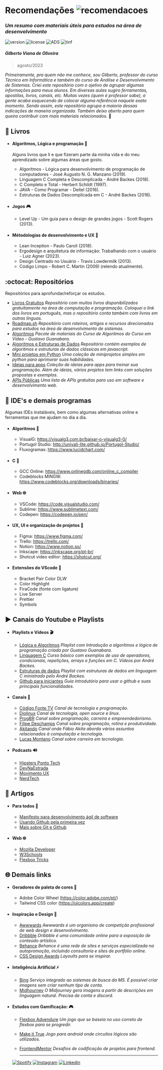 # Recomendações ![recomendacoes](https://badgen.net/badge/Recomenda%C3%A7%C3%B5es/2023/purple)
### _Um resumo com materiais úteis para estudos na área de desenvolvimento_
 ![version](https://badgen.net/badge/vers%C3%A3o/0.1/yellow) ![license](https://badgen.net/badge/license/MIT/green)   ![ADS](https://badgen.net/badge/icon/ADS?icon=terminal&label) ![tinf](https://badgen.net/badge/icon/TINF?icon=buymeacoffee&label) 
##### Gilberto Viana de Oliveira 
> agosto/2023

_Primeiramente, pra quem não me conhece, sou Gilberto, professor do curso Técnico em Informática e também do curso de Análise e Desenvolvimento de Sistemas._ 
_Criei este repositório com o ojetivo de agrupar algumas informações para meus alunos. Em diversas aulas sugiro ferramentas, apostilas, livros, canais, etc. Muitas vezes (quem é professor sabe), a gente acaba esquecendo de colocar alguma referência naquele exato momento. Sendo assim, este repositório agrupa a maioria dessas indicações de maneira organizada. Também deixo aberto para quem queira contribuir com mais materiais relacionados._ 👊


## :closed_book: Livros 
- #### Algoritmos, Lógica e programação 🚥
  Alguns livros que li e que fizeram parte da minha vida e do meu aprendizado sobre algumas áreas que gosto.
  - Algoritmos - Lógica para desenvolvimento de programação de computadores - José Augusto N. G. Manzano (2019).
  - Linguagem C Completa e Descomplicada - André Backes (2018).
  - C Completo e Total - Herbert Schildt (1997).
  - JAVA - Como Programar - Deitel (2016).
  - Estruturas de Dados Descomplicada em C - André Backes (2016).

- #### Jogos 🎮
  - Level Up - Um guia para o design de grandes jogos - Scott Rogers (2013).
  
- #### Métodologias de desenvolvimento e UX 📌
  - Lean Inception - Paulo Caroli (2018).
  - Ergodesign e arquitetura de informação: Trabalhando com o usuário - Luiz Agner (2023).
  - Design Centrado no Usuário - Travis Lowdermilk (2013).
  - Código Limpo - Robert C. Martin (2009) (relendo atualmente).

## :octocat: Repositórios 
Repositórios para aprofundar/reforçar os estudos.
- [Livros Gratuitos](https://github.com/EbookFoundation/free-programming-books/blob/main/books/free-programming-books-pt_BR.md#c) _Repositório com muitos livros disponibilizados gratuitamente na área de computação e programação. Coloquei o link dos livros em português, mas o repositório conta também com livros em outras línguas._
- [Roadmap.sh](https://github.com/kamranahmedse/developer-roadmap) _Repositório com roteiros, artigos e recursos direcionados para estudos na área de desenvolvimento de sistemas._
- [Algoritmos](https://github.com/cursoemvideo/cursoemvideo-algoritmos) _Pacote de materiais do Curso de Algoritmos do Curso em Vídeo - Gustavo Guanabara._
- [Algoritmos e Estruturas de Dados](https://github.com/trekhleb/javascript-algorithms) _Repositório contém exemplos de algoritmos e estruturas de dados clássicas em javascript._
- [Mini projetos em Python](https://github.com/Python-World/python-mini-projects) _Uma coleção de miniprojetos simples em python para aprimorar suas habilidades._
- [Ideias para apps](https://github.com/florinpop17/app-ideas) _Coleção de ideias para apps para treinar sua programação. Além de ideias, vários projetos tem links com soluções propostas e exemplos._
- [APIs Públicas](https://github.com/public-apis/public-apis) _Uma lista de APIs gratuitas para uso em software e desenvolvimento web._

## :floppy_disk: IDE's e demais programas
Algumas IDEs instaláveis, bem como algumas alternativas online e ferramentas que me ajudam no dia a dia.

- #### Algoritmos 🚥 
   - VisualG: https://visualg3.com.br/baixar-o-visualg3-0/
   - Portugol Studio: http://univali-lite.github.io/Portugol-Studio/
   - Fluxogramas: https://www.lucidchart.com/

- #### C 🚀
    - GCC Online:  https://www.onlinegdb.com/online_c_compiler
    - Codeblocks MINGW: https://www.codeblocks.org/downloads/binaries/ 

- #### Web 🌐
    - VSCode: https://code.visualstudio.com/
    - Sublime: https://www.sublimetext.com/
    - Codepen: https://codepen.io/pen/

- #### UX, UI e organização de projetos 📌
    - Figma: https://www.figma.com/ 
    - Trello: https://trello.com/
    - Notion: https://www.notion.so/
    - Inkscape: https://inkscape.org/pt-br/
    - Shotcut video editor: https://shotcut.org/

- #### Extensões do VScode 💠
    - Bracket Pair Color DLW
    - Color Highlight
    - FiraCode (fonte com ligature)
    - Live Server
    - Prettier
    - Symbols
  

## :arrow_forward: Canais do Youtube e Playlists 
- #### Playlists e Vídeos 🎬
   - [Lógica e Algoritmos](https://www.youtube.com/watch?v=8mei6uVttho&list=PLHz_AreHm4dmSj0MHol_aoNYCSGFqvfXV&ab_channel=CursoemV%C3%ADdeo) _Playlist com Introdução a algoritmos e lógica de programação criada por Gustavo Guanabara._
   - [Linguagem C](https://www.youtube.com/watch?v=GiCt0Cwcp-U&list=PL8iN9FQ7_jt4DJbeQqv--jpTy-2gTA3Cp&ab_channel=Programa%C3%A7%C3%A3oDescomplicada) _Curso básico com exemplos de uso de operadores, condicionais, repetições, arrays e funções em C. Vídeos por André Backes._
   - [Estruturas de dados](https://www.youtube.com/watch?v=bryesHll0vY&list=PL8iN9FQ7_jt6H5m4Gm0H89sybzR9yaaka&ab_channel=Programa%C3%A7%C3%A3oDescomplicada) _Playlist com estruturas de dados em linguagem C ministrado pelo André Backes._
   - [Github para iniciantes](https://www.youtube.com/watch?v=xEKo29OWILE&list=PLHz_AreHm4dm7ZULPAmadvNhH6vk9oNZA&ab_channel=CursoemV%C3%ADdeo) _Guia introdutório para usar o github e suas principais funcionalidades._

- #### Canais 🎥
   - [Código Fonte TV](https://www.youtube.com/@codigofontetv) _Canal de tecnologia e programação._
   - [Diolinux](https://www.youtube.com/@Diolinux) _Canal de tecnologia, open source e linux._   
   - [ProgBR](https://www.youtube.com/@Programadorbr) _Canal sobre programação, carreira e empreendedorismo._
   - [Filipe Deschamps](https://www.youtube.com/@FilipeDeschamps) _Canal sobre programação, rotina e produtividade._
   - [Akitando](https://www.youtube.com/@Akitando) _Canal onde Fábio Akita aborda vários assuntos relacionados à computação e tecnologia._
   - [Lucas Montano](https://www.youtube.com/@LucasMontano) _Canal sobre carreira em tecnologia._

- #### Podcasts 🔊
   - [Hipsters Ponto Tech](https://www.hipsters.tech/)
   - [DevNaEstrada](https://devnaestrada.com.br/) 
   - [Movimento UX](https://movimentoux.com/)
   - [NerdTech](https://jovemnerd.com.br/nerdcast/)
    

## :newspaper: Artigos 
  - #### Para todos 🌇
     - [Manifesto para desenvolvimento ágil de software](https://agilemanifesto.org/iso/ptbr/manifesto.html)
     - [Usando Github pela primeira vez](https://github.com/gvoliveira/introducaogithub)
     - [Mais sobre Git e Github](https://www.alura.com.br/artigos/o-que-e-git-github)

  - #### Web 🌐
     - [Mozilla Developer](https://developer.mozilla.org/pt-BR/)
     - [W3Schools](https://www.w3schools.com/)
     - [Flexbox Tricks](https://css-tricks.com/snippets/css/a-guide-to-flexbox/)

## :globe_with_meridians: Demais links 
  - #### Geradores de paleta de cores 🌈
      - Adobe Color Wheel (https://color.adobe.com/pt/)
      - Tailwind CSS color (https://uicolors.app/create)

 - #### Inspiração e Design 🌟 
      - [Awwwards](https://www.awwwards.com/) _Awwwards é um organismo de competição profissional de web design e desenvolvimento._
      - [Dribbble](https://dribbble.com/) _Dribbble é uma comunidade online para a exposição de conteúdo artístico._
      - [Behance](https://www.behance.net/) _Behance é uma rede de sites e serviços especializada na autopromoção, incluindo consultoria e sites de portfólio online._
      - [CSS Design Awards](https://www.cssdesignawards.com/) _Layoults para se inspirar._

 - #### Inteligência Artificial ⚡
      - [Bing](https://bing.com/chat) _Serviço integrado ao sistemas de busca da MS. É possível criar imagens sem criar nenhum tipo de conta._
      - [Midhourney](https://www.midjourney.com/) _O Midjourney gera imagens a partir de descrições em linguagem natural. Precisa de conta e discord._

 - #### Estudos com Gamificação: 🎮
      - [Flexbox Advendure](https://codingfantasy.com/games/flexboxadventure) _Um jogo que se baseia no uso correto de flexbox para se progredir._
      - [Make it True](https://play.google.com/store/apps/details?id=com.ViacheslavRud.Circuit&hl=pt_BR&gl=US) _Jogo para android onde circuitos lógicos são utilizados._
      - [FrontendMentor](https://www.frontendmentor.io/challenges) _Desafios de codificação de projetos para frontend._

        ____________________
   [![Spotify](https://img.shields.io/badge/Spotify-1ED760?&style=for-the-badge&logo=spotify&logoColor=white)](https://open.spotify.com/playlist/4wVPOIw1D3ctRF3PvN0740?si=553c433e0fff4f21)
   [![Instagram](https://img.shields.io/badge/Instagram-E4405F?style=for-the-badge&logo=instagram&logoColor=white)](https://www.instagram.com/gilbertovoliveira/)
   [![Linkedin](https://img.shields.io/badge/LinkedIn-0077B5?style=for-the-badge&logo=linkedin&logoColor=white)](https://www.linkedin.com/in/gilbertovoliveira/)

